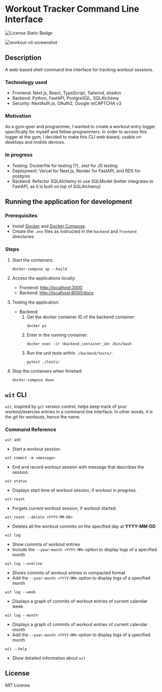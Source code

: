 # Workout Tracker Command Line Interface

![License Static Badge](https://img.shields.io/badge/license-MIT-orange)

![workout-cli-screenshot](https://github.com/user-attachments/assets/ef1b6edd-ad08-439d-b675-345218ced844)

## Description

A web-based shell command line interface for tracking workout sessions.

### Technology used

- Frontend: Next.js, React, TypeScript, Tailwind, shadcn
- Backend: Python, FastAPI, PostgreSQL, SQLAlchemy
- Security: NextAuth.js, OAuth2, Google reCAPTCHA v3

### Motivation

As a gym-goer and programmer, I wanted to create a workout entry logger specifically for myself and fellow programmers. In order to access this logger at the gym, I decided to make this CLI web-based, usable on desktops and mobile devices.

### In progress

- Testing: Dockerfile for testing (?), Jest for JS testing
- Deployment: Vercel for Next.js, Render for FastAPI, and RDS for postgres
- Backend: Refactor SQLAlchemy to use SQLModel (better integrates to FastAPI, as it is built on top of SQLAlchemy)

## Running the application for development

### Prerequisites

- Install [Docker](https://www.docker.com/) and [Docker Compose](https://docs.docker.com/compose/).
- Create the `.env` files as instructed in the `backend` and `frontend` directories

### Steps

1. Start the containers:

   ```
   docker-compose up --build
   ```

2. Access the applications locally:
   - Frontend: [http://localhost:3000](http://localhost:3000)
   - Backend: [http://localhost:8000/docs](http://localhost:8000/docs)
3. Testing the application:
   - Backend:
     1. Get the docker container ID of the backend container:
        ```
        docker ps
        ```
     2. Enter in the running container:
        ```
        docker exec -it <backend_container_id> /bin/bash
        ```
     3. Run the unit tests within `./backend/tests/`:
        ```
        pytest ./tests/
        ```
4. Stop the containers when finished:
   ```
   docker-compose down
   ```

## `wit` CLI

`wit`, inspired by `git` version control, helps keep track of your workout/exercise entries in a command line interface. In other words, it is the _git_ for _workouts_, hence the name.

### Command Reference

`wit add`

- Start a workout session.

`wit commit -m <message>`

- End and record workout session with message that describes the session.

`wit status`

- Displays start time of workout session, if workout in progress.

`wit reset`

- Forgets current workout session, if workout started.

`wit reset --delete <YYYY-MM-DD>`

- Deletes all the workout commits on the specified day at **YYYY-MM-DD**

`wit log`

- Show commits of workout entries
- Include the `--year-month <YYYY-MM>` option to display logs of a specified month

`wit log --oneline`

- Shows commits of workout entries in compacted format
- Add the `--year-month <YYYY-MM>` option to display logs of a specified month

`wit log --week`

- Displays a graph of commits of workout entries of current calendar week

`wit log --month`

- Displays a graph of commits of workout entries of current calendar month
- Add the `--year-month <YYYY-MM>` option to display logs of a specified month

`wit --help`

- Show detailed information about `wit`

## License

MIT License.
